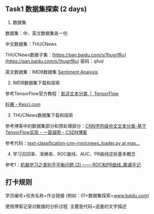 ## Task1 数据集探索 (2 days)


1. 数据集



数据集：中、英文数据集各一份



中文数据集：THUCNews

THUCNews数据子集：[https://pan.baidu.com/s/1hugrfRu](https://pan.baidu.com/s/1hugrfRu) 密码：qfud

英文数据集：IMDB数据集 [Sentiment Analysis](http://ai.stanford.edu/~amaas/data/sentiment/)



2. IMDB数据集下载和探索



参考TensorFlow官方教程：[影评文本分类  |  TensorFlow](https://tensorflow.google.cn/tutorials/keras/basic_text_classification)

[科赛 - Kesci.com](https://www.kesci.com/home/project/5b6c05409889570010ccce90)



3. THUCNews数据集下载和探索



参考博客中的数据集部分和预处理部分：[CNN字符级中文文本分类-基于TensorFlow实现 - 一蓑烟雨 - CSDN博客](https://blog.csdn.net/u011439796/article/details/77692621)

参考代码：[text-classification-cnn-rnn/cnews_loader.py at mas...](https://github.com/gaussic/text-classification-cnn-rnn/blob/master/data/cnews_loader.py)



4. 学习召回率、准确率、ROC曲线、AUC、PR曲线这些基本概念



参考1：[机器学习之类别不平衡问题 (2) —— ROC和PR曲线_慕课手记](https://www.imooc.com/article/48072)



## 打卡规则 

学员编号+任务名称+作业链接 (例如：01+数据集探索+www.baidu.com)

使用博客记录对数据的分析过程  主要是代码+适量的文字描述  

